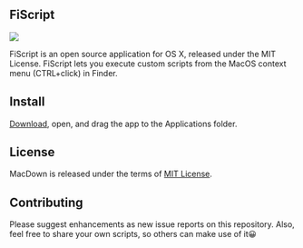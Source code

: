 ## FiScript
[![](https://img.shields.io/badge/release-v1.0.1-brightgreen.svg)](https://github.com/Mortennn/FiScript/releases/download/v1.0.1/FiScript.dmg)

FiScript is an open source application for OS X, released under the MIT License. FiScript lets you execute custom scripts from the MacOS context menu (CTRL+click) in Finder.
## Install
[Download](https://github.com/Mortennn/FiScript/releases/download/v1.0.1/FiScript.dmg), open, and drag the app to the Applications folder. 
    
## License
MacDown is released under the terms of [MIT License](http://opensource.org/licenses/MIT).
## Contributing
Please suggest enhancements as new issue reports on this repository. Also, feel free to share your own scripts, so others can make use of it😀

